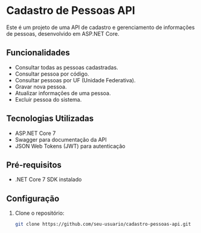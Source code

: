 # Cadastro de Pessoas API

Este é um projeto de uma API de cadastro e gerenciamento de informações de pessoas, desenvolvido em ASP.NET Core.

## Funcionalidades

- Consultar todas as pessoas cadastradas.
- Consultar pessoa por código.
- Consultar pessoas por UF (Unidade Federativa).
- Gravar nova pessoa.
- Atualizar informações de uma pessoa.
- Excluir pessoa do sistema.

## Tecnologias Utilizadas

- ASP.NET Core 7
- Swagger para documentação da API
- JSON Web Tokens (JWT) para autenticação

## Pré-requisitos

- .NET Core 7 SDK instalado

## Configuração

1. Clone o repositório:

   ```bash
   git clone https://github.com/seu-usuario/cadastro-pessoas-api.git
